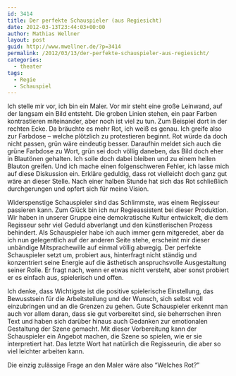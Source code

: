 ```yaml
---
id: 3414
title: Der perfekte Schauspieler (aus Regiesicht)
date: 2012-03-13T23:44:03+00:00
author: Mathias Wellner
layout: post
guid: http://www.mwellner.de/?p=3414
permalink: /2012/03/13/der-perfekte-schauspieler-aus-regiesicht/
categories:
  - theater
tags:
  - Regie
  - Schauspiel
---
```

Ich stelle mir vor, ich bin ein Maler. Vor mir steht eine große Leinwand, auf der langsam ein Bild entsteht. Die groben Linien stehen, ein paar Farben kontrastieren miteinander, aber noch ist viel zu tun. Zum Beispiel dort in der rechten Ecke. Da bräuchte es mehr Rot, ich weiß es genau. Ich greife also zur Farbdose &ndash; welche plötzlich zu protestieren beginnt. Rot würde da doch nicht passen, grün wäre eindeutig besser. Daraufhin meldet sich auch die grüne Farbdose zu Wort, grün sei doch völlig daneben, das Bild doch eher in Blautönen gehalten. Ich solle doch dabei bleiben und zu einem hellen Blauton greifen. Und ich mache einen folgenschweren Fehler, ich lasse mich auf diese Diskussion ein. Erkläre geduldig, dass rot vielleicht doch ganz gut wäre an dieser Stelle. Nach einer halben Stunde hat sich das Rot schließlich durchgerungen und opfert sich für meine Vision. 

Widerspenstige Schauspieler sind das Schlimmste, was einem Regisseur passieren kann. Zum Glück bin ich nur Regieassistent bei dieser Produktion. Wir haben in unserer Gruppe eine demokratische Kultur entwickelt, die dem Regisseur sehr viel Geduld abverlangt und den künstlerischen Prozess behindert. Als Schauspieler habe ich auch immer gern mitgeredet, aber da ich nun gelegentlich auf der anderen Seite stehe, erscheint mir dieser unbändige Mitsprachewille auf einmal völlig abwegig. Der perfekte Schauspieler setzt um, probiert aus, hinterfragt nicht ständig und konzentriert seine Energie auf die ästhetisch anspruchsvolle Ausgestaltung seiner Rolle. Er fragt nach, wenn er etwas nicht versteht, aber sonst probiert er es einfach aus, spielerisch und offen. 

Ich denke, dass Wichtigste ist die positive spielerische Einstellung, das Bewusstsein für die Arbeitsteilung und der Wunsch, sich selbst voll einzubringen und an die Grenzen zu gehen. Gute Schauspieler erkennt man auch vor allem daran, dass sie gut vorbereitet sind, sie beherrschen ihren Text und haben sich darüber hinaus auch Gedanken zur emotionalen Gestaltung der Szene gemacht. Mit dieser Vorbereitung kann der Schauspieler ein Angebot machen, die Szene so spielen, wie er sie interpretiert hat. Das letzte Wort hat natürlich die Regisseurin, die aber so viel leichter arbeiten kann. 

Die einzig zulässige Frage an den Maler wäre also &#8220;Welches Rot?&#8221;
